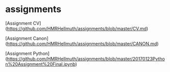 # assignments

[Assignment CV] (https://github.com/HMRHellmuth/assignments/blob/master/CV.md)

[Assignment Canon] (https://github.com/HMRHellmuth/assignments/blob/master/CANON.md)

[Assignment Python] (https://github.com/HMRHellmuth/assignments/blob/master/20170123Python%20Assignment%20Final.ipynb)
